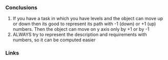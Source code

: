 ### Conclusions 
1. If you have a task in which you have levels and the object can move up or down then its good to represent its path 
with -1 (down) or +1 (up) numbers. Then the object can move on y axis only by +1 or by -1
2. ALWAYS try to represent the description and requirements with numbers, so it can be computed easier
### Links

